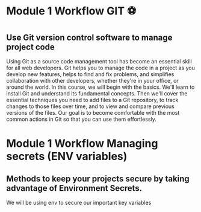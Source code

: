 # Module 1 Workflow GIT ⚽

## Use Git version control software to manage project code

Using Git as a source code management tool has become an essential skill for all web developers. Git helps you to manage the code in a project as you develop new features, helps to find and fix problems, and simplifies collaboration with other developers, whether they're in your office, or around the world. In this course, we will begin with the basics. We'll learn to install Git and understand its fundamental concepts. Then we'll cover the essential techniques you need to add files to a Git repository, to track changes to those files over time, and to view and compare previous versions of the files. Our goal is to become comfortable with the most common actions in Git so that you can use them effortlessly. 


# Module 1 Workflow Managing secrets (ENV variables)

## Methods to keep your projects secure by taking advantage of Environment Secrets.

We will be using env to secure our important key variables


